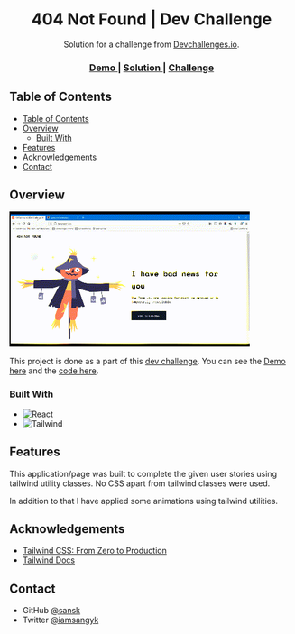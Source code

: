 <!-- Please update value in the {}  -->

<h1 align="center">404 Not Found | Dev Challenge</h1>

<div align="center">
   Solution for a challenge from  <a href="http://devchallenges.io" target="_blank">Devchallenges.io</a>.
</div>

<div align="center">
  <h3>
    <a href="https://{your-demo-link.your-domain}">
      Demo
    </a>
    <span> | </span>
    <a href="https://{your-url-to-the-solution}">
      Solution
    </a>
    <span> | </span>
    <a href="https://devchallenges.io/challenges/wBunSb7FPrIepJZAg0sY">
      Challenge
    </a>
  </h3>
</div>

<!-- TABLE OF CONTENTS -->

## Table of Contents

- [Table of Contents](#table-of-contents)
- [Overview](#overview)
  - [Built With](#built-with)
- [Features](#features)
- [Acknowledgements](#acknowledgements)
- [Contact](#contact)

<!-- OVERVIEW -->

## Overview

![screenshot](./design/404-not-found.gif)

This project is done as a part of this [dev challenge](https://devchallenges.io/challenges/wBunSb7FPrIepJZAg0sY). You can see the [Demo here](https://example.com) and the [code here](https://github.com).

### Built With

<!-- This section should list any major frameworks that you built your project using. Here are a few examples.-->

- ![React](https://img.shields.io/badge/-React-61DAFB?style=plastic&logo=react&labelColor=3b2e5a&logoWidth=20)
- ![Tailwind](https://img.shields.io/badge/-TailwindCSS-38B2AC?style=plastic&logo=tailwind-css&labelColor=3b2e5a&logoWidth=20)

## Features

<!-- List the features of your application or follow the template. Don't share the figma file here :) -->

This application/page was built to complete the given user stories using tailwind utility classes. No CSS apart from tailwind classes were used.

In addition to that I have applied some animations using tailwind utilities.


## Acknowledgements

<!-- This section should list any articles or add-ons/plugins that helps you to complete the project. This is optional but it will help you in the future. For exmpale -->

- [Tailwind CSS: From Zero to Production](https://www.youtube.com/playlist?list=PL5f_mz_zU5eXWYDXHUDOLBE0scnuJofO0)
- [Tailwind Docs](https://tailwindcss.com/docs/installation)

## Contact

- GitHub [@sansk](https://github.com/sansk)
- Twitter [@iamsangyk](https://twitter.com/iamsangyk)
